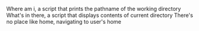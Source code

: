 Where am i, a script that prints the pathname of the working directory
What's in there, a script that displays contents of current directory
There's no place like home, navigating to user's home
